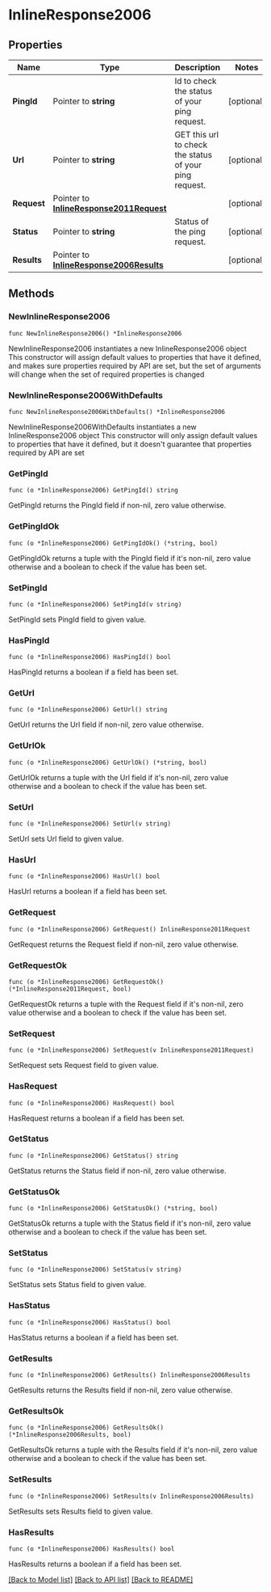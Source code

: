 # InlineResponse2006

## Properties

Name | Type | Description | Notes
------------ | ------------- | ------------- | -------------
**PingId** | Pointer to **string** | Id to check the status of your ping request. | [optional] 
**Url** | Pointer to **string** | GET this url to check the status of your ping request. | [optional] 
**Request** | Pointer to [**InlineResponse2011Request**](InlineResponse2011Request.md) |  | [optional] 
**Status** | Pointer to **string** | Status of the ping request. | [optional] 
**Results** | Pointer to [**InlineResponse2006Results**](InlineResponse2006Results.md) |  | [optional] 

## Methods

### NewInlineResponse2006

`func NewInlineResponse2006() *InlineResponse2006`

NewInlineResponse2006 instantiates a new InlineResponse2006 object
This constructor will assign default values to properties that have it defined,
and makes sure properties required by API are set, but the set of arguments
will change when the set of required properties is changed

### NewInlineResponse2006WithDefaults

`func NewInlineResponse2006WithDefaults() *InlineResponse2006`

NewInlineResponse2006WithDefaults instantiates a new InlineResponse2006 object
This constructor will only assign default values to properties that have it defined,
but it doesn't guarantee that properties required by API are set

### GetPingId

`func (o *InlineResponse2006) GetPingId() string`

GetPingId returns the PingId field if non-nil, zero value otherwise.

### GetPingIdOk

`func (o *InlineResponse2006) GetPingIdOk() (*string, bool)`

GetPingIdOk returns a tuple with the PingId field if it's non-nil, zero value otherwise
and a boolean to check if the value has been set.

### SetPingId

`func (o *InlineResponse2006) SetPingId(v string)`

SetPingId sets PingId field to given value.

### HasPingId

`func (o *InlineResponse2006) HasPingId() bool`

HasPingId returns a boolean if a field has been set.

### GetUrl

`func (o *InlineResponse2006) GetUrl() string`

GetUrl returns the Url field if non-nil, zero value otherwise.

### GetUrlOk

`func (o *InlineResponse2006) GetUrlOk() (*string, bool)`

GetUrlOk returns a tuple with the Url field if it's non-nil, zero value otherwise
and a boolean to check if the value has been set.

### SetUrl

`func (o *InlineResponse2006) SetUrl(v string)`

SetUrl sets Url field to given value.

### HasUrl

`func (o *InlineResponse2006) HasUrl() bool`

HasUrl returns a boolean if a field has been set.

### GetRequest

`func (o *InlineResponse2006) GetRequest() InlineResponse2011Request`

GetRequest returns the Request field if non-nil, zero value otherwise.

### GetRequestOk

`func (o *InlineResponse2006) GetRequestOk() (*InlineResponse2011Request, bool)`

GetRequestOk returns a tuple with the Request field if it's non-nil, zero value otherwise
and a boolean to check if the value has been set.

### SetRequest

`func (o *InlineResponse2006) SetRequest(v InlineResponse2011Request)`

SetRequest sets Request field to given value.

### HasRequest

`func (o *InlineResponse2006) HasRequest() bool`

HasRequest returns a boolean if a field has been set.

### GetStatus

`func (o *InlineResponse2006) GetStatus() string`

GetStatus returns the Status field if non-nil, zero value otherwise.

### GetStatusOk

`func (o *InlineResponse2006) GetStatusOk() (*string, bool)`

GetStatusOk returns a tuple with the Status field if it's non-nil, zero value otherwise
and a boolean to check if the value has been set.

### SetStatus

`func (o *InlineResponse2006) SetStatus(v string)`

SetStatus sets Status field to given value.

### HasStatus

`func (o *InlineResponse2006) HasStatus() bool`

HasStatus returns a boolean if a field has been set.

### GetResults

`func (o *InlineResponse2006) GetResults() InlineResponse2006Results`

GetResults returns the Results field if non-nil, zero value otherwise.

### GetResultsOk

`func (o *InlineResponse2006) GetResultsOk() (*InlineResponse2006Results, bool)`

GetResultsOk returns a tuple with the Results field if it's non-nil, zero value otherwise
and a boolean to check if the value has been set.

### SetResults

`func (o *InlineResponse2006) SetResults(v InlineResponse2006Results)`

SetResults sets Results field to given value.

### HasResults

`func (o *InlineResponse2006) HasResults() bool`

HasResults returns a boolean if a field has been set.


[[Back to Model list]](../README.md#documentation-for-models) [[Back to API list]](../README.md#documentation-for-api-endpoints) [[Back to README]](../README.md)


